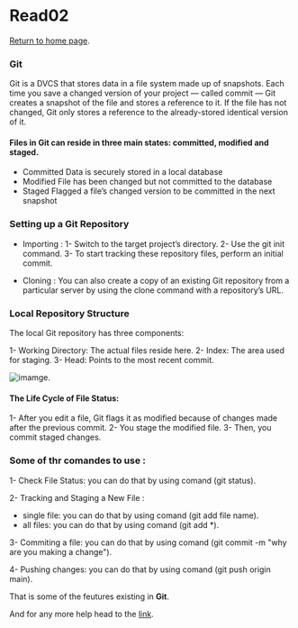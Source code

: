 # Read02

[Return to home page](https://momansi96.github.io/reading-notes/). 

### Git 

Git is a DVCS that stores data in a file system made up of snapshots. Each time you save a changed version of your project — called commit — Git creates a snapshot of the file and stores a reference to it. If the file has not changed, Git only stores a reference to the already-stored identical version of it.

#### Files in Git can reside in three main states: committed, modified and staged.

- Committed
Data is securely stored in a local database
- Modified
File has been changed but not committed to the database
- Staged
Flagged a file’s changed version to be committed in the next snapshot

### Setting up a Git Repository

- Importing : 
1- Switch to the target project’s directory. 
2- Use the git init command. 
3- To start tracking these repository files, perform an initial commit. 

- Cloning : 
You can also create a copy of an existing Git repository from a particular server by using the clone command with a repository’s URL. 

### Local Repository Structure
The local Git repository has three components:

1- Working Directory: The actual files reside here.
2- Index: The area used for staging. 
3- Head: Points to the most recent commit. 

![imamge](https://blog.udemy.com/wp-content/uploads/2015/08/image036.png). 

#### The Life Cycle of File Status: 

1- After you edit a file, Git flags it as modified because of changes made after the previous commit.
2- You stage the modified file.
3- Then, you commit staged changes.

### Some of thr comandes to use : 

1- Check File Status: you can do that by using comand (git status). 

2- Tracking and Staging a New File : 
  - single file: you can do that by using comand (git add file name).
  - all files:  you can do that by using comand (git add *).

3- Commiting a file: you can do that by using comand (git commit -m "why are you making a change"). 

4- Pushing changes: you can do that by using comand (git push origin main). 

That is some of the feutures existing in **Git**. 

And for any more help head to the [link](https://blog.udemy.com/git-tutorial-a-comprehensive-guide/#6_2). 



